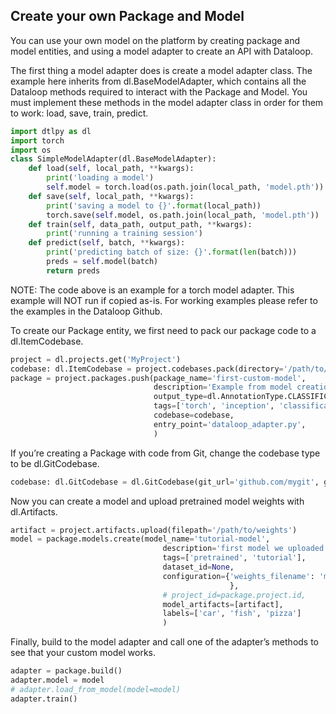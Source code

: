 ## Create your own Package and Model  
  
You can use your own model on the platform by creating package and model entities, and using a model adapter to create an API with Dataloop.  
  
The first thing a model adapter does is create a model adapter class. The example here inherits from dl.BaseModelAdapter, which contains all the Dataloop methods required to interact with the Package and Model. You must implement these methods in the model adapter class in order for them to work: load, save, train, predict.  

```python
import dtlpy as dl
import torch
import os
class SimpleModelAdapter(dl.BaseModelAdapter):
    def load(self, local_path, **kwargs):
        print('loading a model')
        self.model = torch.load(os.path.join(local_path, 'model.pth'))
    def save(self, local_path, **kwargs):
        print('saving a model to {}'.format(local_path))
        torch.save(self.model, os.path.join(local_path, 'model.pth'))
    def train(self, data_path, output_path, **kwargs):
        print('running a training session')
    def predict(self, batch, **kwargs):
        print('predicting batch of size: {}'.format(len(batch)))
        preds = self.model(batch)
        return preds
```
NOTE: The code above is an example for a torch model adapter. This example will NOT run if copied as-is. For working examples please refer to the examples in the Dataloop Github.  
  
To create our Package entity, we first need to pack our package code to a dl.ItemCodebase.  

```python
project = dl.projects.get('MyProject')
codebase: dl.ItemCodebase = project.codebases.pack(directory='/path/to/codebase')
package = project.packages.push(package_name='first-custom-model',
                                description='Example from model creation tutorial',
                                output_type=dl.AnnotationType.CLASSIFICATION,
                                tags=['torch', 'inception', 'classification'],
                                codebase=codebase,
                                entry_point='dataloop_adapter.py',
                                )
```
If you’re creating a Package with code from Git, change the codebase type to be dl.GitCodebase.  
  

```python
codebase: dl.GitCodebase = dl.GitCodebase(git_url='github.com/mygit', git_tag='v25.6.93')
```
Now you can create a model and upload pretrained model weights with dl.Artifacts.  

```python
artifact = project.artifacts.upload(filepath='/path/to/weights')
model = package.models.create(model_name='tutorial-model',
                                  description='first model we uploaded',
                                  tags=['pretrained', 'tutorial'],
                                  dataset_id=None,
                                  configuration={'weights_filename': 'model.pth'
                                                 },
                                  # project_id=package.project.id,
                                  model_artifacts=[artifact],
                                  labels=['car', 'fish', 'pizza']
                                  )
```
Finally, build to the model adapter and call one of the adapter’s methods to see that your custom model works.  

```python
adapter = package.build()
adapter.model = model
# adapter.load_from_model(model=model)
adapter.train()
```
